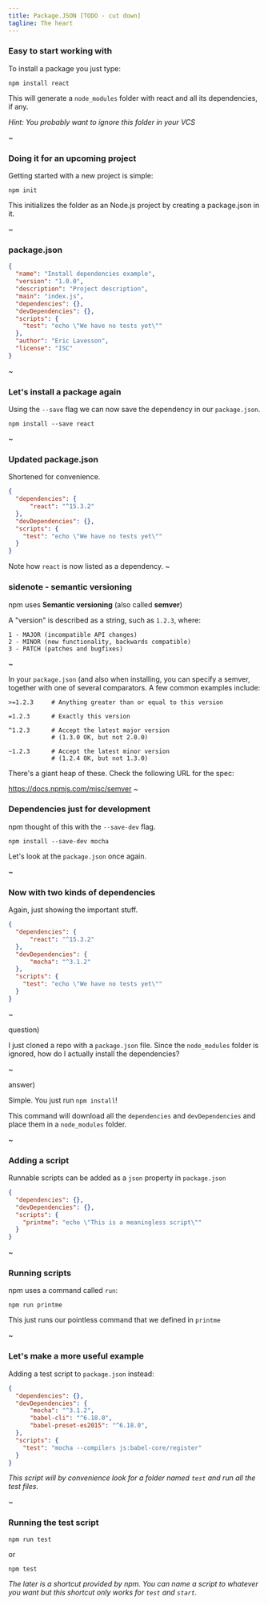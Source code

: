 ```yaml
---
title: Package.JSON [TODO - cut down]
tagline: The heart
---
```



### Easy to start working with

To install a package you just type:

```
npm install react
```

This will generate a `node_modules` folder with react and all its
dependencies, if any.

*Hint: You probably want to ignore this folder in your VCS*

~

### Doing it for an upcoming project

Getting started with a new project is simple:
```
npm init
```
This initializes the folder as an Node.js
project by creating a package.json in it.

~

### package.json

```json
{
  "name": "Install dependencies example",
  "version": "1.0.0",
  "description": "Project description",
  "main": "index.js",
  "dependencies": {},
  "devDependencies": {},
  "scripts": {
    "test": "echo \"We have no tests yet\""
  },
  "author": "Eric Lavesson",
  "license": "ISC"
}
```

~

### Let's install a package again

Using the `--save` flag we can now save the dependency in our
`package.json`.

```
npm install --save react
```

~

### Updated package.json

Shortened for convenience.
```json
{
  "dependencies": {
      "react": "^15.3.2"
  },
  "devDependencies": {},
  "scripts": {
    "test": "echo \"We have no tests yet\""
  }
}
```

Note how `react` is now listed as a dependency.
~

### sidenote - semantic versioning

npm uses **Semantic versioning** (also called **semver**)

A "version" is described as a string, such as `1.2.3`, where:

```
1 - MAJOR (incompatible API changes)
2 - MINOR (new functionality, backwards compatible) 
3 - PATCH (patches and bugfixes)
```

~

In your `package.json` (and also when installing, you can specify a
semver, together with one of several comparators. A few common examples
include:

```
>=1.2.3     # Anything greater than or equal to this version

=1.2.3      # Exactly this version

^1.2.3      # Accept the latest major version
            # (1.3.0 OK, but not 2.0.0)

~1.2.3      # Accept the latest minor version
            # (1.2.4 OK, but not 1.3.0)
```

There's a giant heap of these. Check the following URL for the spec:

https://docs.npmjs.com/misc/semver
~

### Dependencies just for development

npm thought of this with the `--save-dev` flag.

```
npm install --save-dev mocha
```

Let's look at the `package.json` once again.

~

### Now with two kinds of dependencies

Again, just showing the important stuff.
```json
{
  "dependencies": {
      "react": "^15.3.2"
  },
  "devDependencies": {
      "mocha": "^3.1.2"
  },
  "scripts": {
    "test": "echo \"We have no tests yet\""
  }
}
```
~

question)

I just cloned a repo with a `package.json` file. Since the `node_modules`
folder is ignored, how do I actually install the dependencies?

~

answer)

Simple. You just run `npm install`!

This command will download all the `dependencies` and `devDependencies`
and place them in a `node_modules` folder.


~

### Adding a script

Runnable scripts can be added as a `json` property in `package.json`

```json
{
  "dependencies": {},
  "devDependencies": {},
  "scripts": {
    "printme": "echo \"This is a meaningless script\""
  }
}
```

~

### Running scripts

npm uses a command called `run`:

```
npm run printme
```

This just runs our pointless command that we defined in `printme`

~

### Let's make a more useful example

Adding a test script to `package.json` instead:

```json
{
  "dependencies": {},
  "devDependencies": {
      "mocha": "^3.1.2",
      "babel-cli": "^6.18.0",
      "babel-preset-es2015": "^6.18.0",
  },
  "scripts": {
    "test": "mocha --compilers js:babel-core/register"
  }
}
```

*This script will by convenience look for a folder named `test` and run all the test files.*

~

### Running the test script

```
npm run test
```
or
```
npm test
```
*The later is a shortcut provided by npm. You can name a script to
whatever you want but this shortcut only works for `test` and `start`.*
